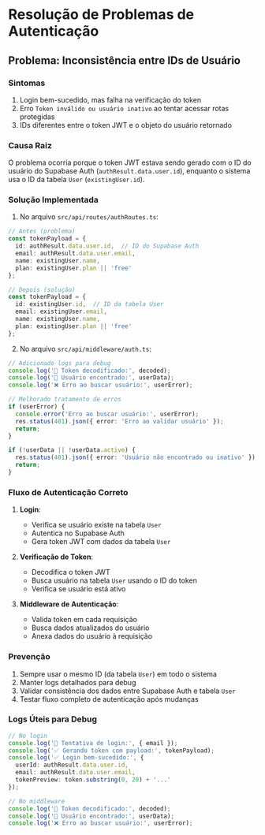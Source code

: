 # Resolução de Problemas de Autenticação

## Problema: Inconsistência entre IDs de Usuário

### Sintomas
1. Login bem-sucedido, mas falha na verificação do token
2. Erro `Token inválido ou usuário inativo` ao tentar acessar rotas protegidas
3. IDs diferentes entre o token JWT e o objeto do usuário retornado

### Causa Raiz
O problema ocorria porque o token JWT estava sendo gerado com o ID do usuário do Supabase Auth (`authResult.data.user.id`), enquanto o sistema usa o ID da tabela `User` (`existingUser.id`).

### Solução Implementada

1. No arquivo `src/api/routes/authRoutes.ts`:
```typescript
// Antes (problema)
const tokenPayload = {
  id: authResult.data.user.id,  // ID do Supabase Auth
  email: authResult.data.user.email,
  name: existingUser.name,
  plan: existingUser.plan || 'free'
};

// Depois (solução)
const tokenPayload = {
  id: existingUser.id,  // ID da tabela User
  email: existingUser.email,
  name: existingUser.name,
  plan: existingUser.plan || 'free'
};
```

2. No arquivo `src/api/middleware/auth.ts`:
```typescript
// Adicionado logs para debug
console.log('🔑 Token decodificado:', decoded);
console.log('👤 Usuário encontrado:', userData);
console.log('❌ Erro ao buscar usuário:', userError);

// Melhorado tratamento de erros
if (userError) {
  console.error('Erro ao buscar usuário:', userError);
  res.status(401).json({ error: 'Erro ao validar usuário' });
  return;
}

if (!userData || !userData.active) {
  res.status(401).json({ error: 'Usuário não encontrado ou inativo' });
  return;
}
```

### Fluxo de Autenticação Correto

1. **Login**:
   - Verifica se usuário existe na tabela `User`
   - Autentica no Supabase Auth
   - Gera token JWT com dados da tabela `User`

2. **Verificação de Token**:
   - Decodifica o token JWT
   - Busca usuário na tabela `User` usando o ID do token
   - Verifica se usuário está ativo

3. **Middleware de Autenticação**:
   - Valida token em cada requisição
   - Busca dados atualizados do usuário
   - Anexa dados do usuário à requisição

### Prevenção

1. Sempre usar o mesmo ID (da tabela `User`) em todo o sistema
2. Manter logs detalhados para debug
3. Validar consistência dos dados entre Supabase Auth e tabela `User`
4. Testar fluxo completo de autenticação após mudanças

### Logs Úteis para Debug

```typescript
// No login
console.log('🔑 Tentativa de login:', { email });
console.log('✅ Gerando token com payload:', tokenPayload);
console.log('✅ Login bem-sucedido:', { 
  userId: authResult.data.user.id, 
  email: authResult.data.user.email,
  tokenPreview: token.substring(0, 20) + '...'
});

// No middleware
console.log('🔑 Token decodificado:', decoded);
console.log('👤 Usuário encontrado:', userData);
console.log('❌ Erro ao buscar usuário:', userError);
``` 